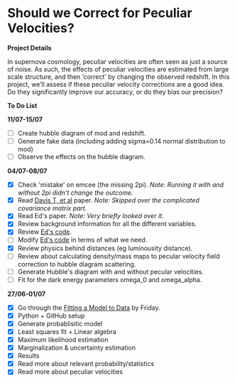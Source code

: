 # Should we Correct for Peculiar Velocities?

**Project Details**

In supernova cosmology, peculiar velocities are often seen as just a source of noise.  As such, the effects of peculiar velocities are estimated from large scale structure, and then ‘correct’ by changing the observed redshift.  In this project, we’ll assess if these peculiar velocity corrections are a good idea.  Do they significantly improve our accuracy, or do they bias our precision?

**To Do List**

**11/07-15/07**
- [ ] Create hubble diagram of mod and redshift.
- [ ] Generate fake data (including adding sigma=0.14 normal distribution to mod)
- [ ] Observe the effects on the hubble diagram.

**04/07-08/07**
- [x] Check 'mistake' on emcee (the missing 2pi). *Note: Running it with and without 2pi didn't change the outcome.*
- [x] Read [Davis T, et al](http://arxiv.org/abs/1012.2912) paper. *Note: Skipped over the complicated covariance matrix part.*
- [x] Read Ed's paper. *Note: Very briefly looked over it.*
- [x] Review background information for all the different variables.
- [x] Review [Ed's code](https://github.com/EdMacaulay/Spectroscopic_SN_min_ChSq).
- [ ] Modify [Ed's code](https://github.com/EdMacaulay/Spectroscopic_SN_min_ChSq) in terms of what we need.
- [x] Review physics behind distances (eg luminousity distance).
- [ ] Review about calculating density/mass maps to pecular velocity field correction to hubble diagram scattering.
- [ ] Generate Hubble's diagram with and without pecular velocities.
- [ ] Fit for the dark energy parameters omega_0 and omega_alpha.

**27/06-01/07**
- [x] Go through the [Fitting a Model to Data](http://dan.iel.fm/emcee/current/user/line/) by Friday.
- [x] Python + GitHub setup
- [x] Generate probablisitic model
- [x] Least squares fit + Linear algebra
- [x] Maximum likelihood estimation
- [x] Marginalization & uncertainty estimation
- [x] Results
- [x] Read more about relevant probability/statistics
- [x] Read more about peculiar velocities